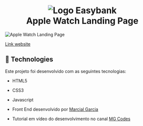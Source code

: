 <h1 align="center">
    <img alt="Logo Easybank" src="https://user-images.githubusercontent.com/92635792/178119418-767c2108-309a-4183-a21d-81a51e0c55a9.jpg" />
    <br> Apple Watch Landing Page<br />

</h1>

<img alt="Apple Watch Landing Page" src="https://user-images.githubusercontent.com/92635792/178119471-5e19e6c8-fded-4ed5-9dd4-87be20bd7e1f.png" />

[Link website](https://lp-applewatch.netlify.app)


## :rocket: Technologies

Este projeto foi desenvolvido com as seguintes tecnologias:

-  HTML5
-  CSS3
-  Javascript


- Front End desenvolvido por [Marcial Garcia](https://www.linkedin.com/in/marcial-garcia/)
- Tutorial em vídeo do desenvolvimento no canal [MG Codes]([https://www.youtube.com/watch?v=nDGo4xTFQIc](https://www.youtube.com/channel/UC8hjVISR8VV6cLm6O6fJUhg))
